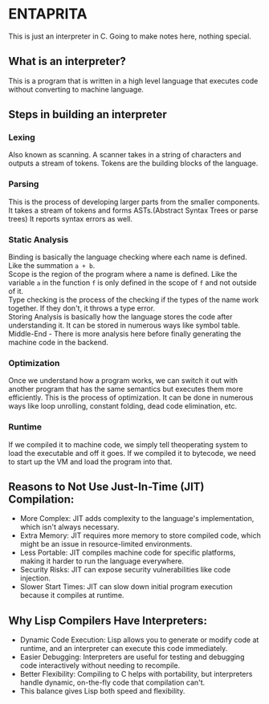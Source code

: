 # ENTAPRITA

This is just an interpreter in C. Going to make notes here, nothing special.

## What is an interpreter?

This is a program that is written in a high level language that executes code without converting to machine language.

## Steps in building an interpreter

### Lexing

Also known as scanning. A scanner takes in a string of characters and outputs a stream of tokens. Tokens are the building blocks of the language.

### Parsing

This is the process of developing larger parts from the smaller components. It takes a stream of tokens and forms ASTs.(Abstract Syntax Trees or parse trees) It reports syntax errors as well.

### Static Analysis

Binding is basically the language checking where each name is defined. Like the summation `a + b`.<br>
Scope is the region of the program where a name is defined. Like the variable `a` in the function `f` is only defined in the scope of `f` and not outside of it.<br>
Type checking is the process of the checking if the types of the name work together. If they don't, it throws a type error.<br>
Storing Analysis is basically how the language stores the code after understanding it. It can be stored in numerous ways like symbol table.<br>
Middle-End - There is more analysis here before finally generating the machine code in the backend.

### Optimization

Once we understand how a program works, we can switch it out with another program that has the same semantics but executes them more efficiently. This is the process of optimization. It can be done in numerous ways like loop unrolling, constant folding, dead code elimination, etc.<br>

### Runtime

If we compiled it to machine code, we simply tell theoperating system to load the executable and off it goes. If we compiled it to bytecode, we need to start up the VM and load the program into that.

## Reasons to Not Use Just-In-Time (JIT) Compilation:

- More Complex: JIT adds complexity to the language's implementation, which isn't always necessary.
- Extra Memory: JIT requires more memory to store compiled code, which might be an issue in resource-limited environments.
- Less Portable: JIT compiles machine code for specific platforms, making it harder to run the language everywhere.
- Security Risks: JIT can expose security vulnerabilities like code injection.
- Slower Start Times: JIT can slow down initial program execution because it compiles at runtime.

## Why Lisp Compilers Have Interpreters:

- Dynamic Code Execution: Lisp allows you to generate or modify code at runtime, and an interpreter can execute this code immediately.
- Easier Debugging: Interpreters are useful for testing and debugging code interactively without needing to recompile.
- Better Flexibility: Compiling to C helps with portability, but interpreters handle dynamic, on-the-fly code that compilation can't.
- This balance gives Lisp both speed and flexibility.
